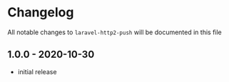 # Changelog

All notable changes to `laravel-http2-push` will be documented in this file

## 1.0.0 - 2020-10-30

- initial release
